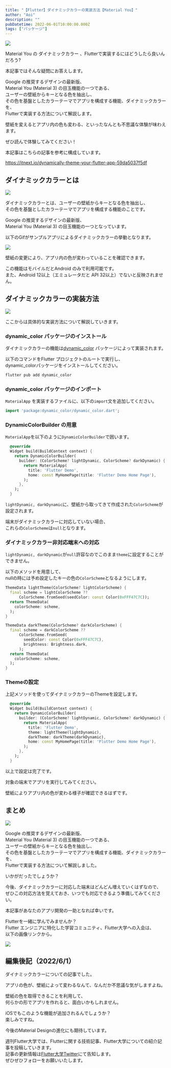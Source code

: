```yaml
---
title: "【Flutter】ダイナミックカラーの実装方法【Material You】"
author: "Aoi"
description: ""
pubDatetime: 2022-06-01T10:00:00.000Z
tags: ["パッケージ"]
---
```


![](https://blog.flutteruniv.com/wp-content/themes/cocoon-master/images/ojisan.png)

Material You の ダイナミックカラー 、Flutterで実装するにはどうしたら良いんだろう?

本記事ではそんな疑問にお答えします。

Google の推奨するデザインの最新版、  
Material You (Material 3) の目玉機能の一つである、  
ユーザーの壁紙からキーとなる色を抽出し、  
その色を基盤としたカラーテーマでアプリを構成する機能、ダイナミックカラーを、  
Flutterで実装する方法について解説します。

壁紙を変えるとアプリ内の色も変わる、といったなんとも不思議な体験が味わえます。

ぜひ読んで体験してみてください！

本記事はこちらの記事を参考に構成しています。

https://itnext.io/dynamically-theme-your-flutter-app-59da5037f5df

## ダイナミックカラーとは

![](http://blog.flutteruniv.com/wp-content/uploads/2022/02/コーディング男性.jpeg)

ダイナミックカラーとは、ユーザーの壁紙からキーとなる色を抽出し、  
その色を基盤としたカラーテーマでアプリを構成する機能のことです。

Google の推奨するデザインの最新版、  
Material You (Material 3) の目玉機能の一つとなっています。

以下のGifがサンプルアプリによるダイナミックカラーの挙動となります。  

![](http://blog.flutteruniv.com/wp-content/uploads/2022/06/dynamic_color_sample.gif)

壁紙の変更により、アプリ内の色が変わっていることを確認できます。

この機能はモバイルだとAndroid のみで利用可能です。  
また、Android 12以上（エミュレータだと API 32以上）でないと反映されません。

## ダイナミックカラーの実装方法

![](http://blog.flutteruniv.com/wp-content/uploads/2022/02/コーディング女性.jpeg)

ここからは具体的な実装方法について解説していきます。

### dynamic\_color パッケージのインストール

ダイナミックカラーの機能は[dynamic\_color](https://pub.dev/packages/dynamic_color) パッケージによって実装されます。

以下のコマンドをFlutter プロジェクトのルートで実行し、  
dynamic\_colorパッケージをインストールしてください。

```bash
flutter pub add dynamic_color
```

### dynamic\_color パッケージのインポート

`MaterialApp` を実装するファイルに、以下の`import`文を追加してください。

```dart
import 'package:dynamic_color/dynamic_color.dart';
```

### DynamicColorBuilder の用意

`MaterialApp`を以下のように`DynamicColorBuilder`で囲います。

```dart
  @override
  Widget build(BuildContext context) {
    return DynamicColorBuilder(
      builder: (ColorScheme? lightDynamic, ColorScheme? darkDynamic) {
        return MaterialApp(
          title: 'Flutter Demo',
          home: const MyHomePage(title: 'Flutter Demo Home Page'),
        );
      },
    );
  }
```

`lightDynamic, darkDynamic`に、壁紙から取ってきて作成された`ColorScheme`が設定されます。

端末がダイナミックカラーに対応していない場合、  
これらの`ColorScheme`は`null`となります。

### ダイナミックカラー非対応端末への対応

`lightDynamic, darkDynamic`が`null`許容なのでこのまま`theme`に設定することができません。

以下のメソッドを用意して、  
nullの時には予め設定したキーの色の`ColorScheme`となるようにします。

```dart
ThemeData lightTheme(ColorScheme? lightColorScheme) {
  final scheme = lightColorScheme ??
      ColorScheme.fromSeed(seedColor: const Color(0xFFF47C7C));
  return ThemeData(
    colorScheme: scheme,
  );
}

ThemeData darkTheme(ColorScheme? darkColorScheme) {
  final scheme = darkColorScheme ??
      ColorScheme.fromSeed(
        seedColor: const Color(0xFFF47C7C),
        brightness: Brightness.dark,
      );
  return ThemeData(
    colorScheme: scheme,
  );
}
```

### Themeの設定

上記メソッドを使ってダイナミックカラーのThemeを設定します。

```dart
  @override
  Widget build(BuildContext context) {
    return DynamicColorBuilder(
      builder: (ColorScheme? lightDynamic, ColorScheme? darkDynamic) {
        return MaterialApp(
          title: 'Flutter Demo',
          theme: lightTheme(lightDynamic),
          darkTheme: darkTheme(darkDynamic),
          home: const MyHomePage(title: 'Flutter Demo Home Page'),
        );
      },
    );
  }
```

以上で設定は完了です。

対象の端末でアプリを実行してみてください。

壁紙によりアプリ内の色が変わる様子が確認できるはずです。

## まとめ

![](http://blog.flutteruniv.com/wp-content/uploads/2022/03/猫パソコン.jpeg)

Google の推奨するデザインの最新版、  
Material You (Material 3) の目玉機能の一つである、  
ユーザーの壁紙からキーとなる色を抽出し、  
その色を基盤としたカラーテーマでアプリを構成する機能、ダイナミックカラーを、  
Flutterで実装する方法について解説しました。

いかがだったでしょうか？

今後、ダイナミックカラーに対応した端末はどんどん増えていくはずなので、  
ぜひこの対応方法を覚えておき、いつでも対応できるよう準備してみてください。

本記事があなたのアプリ開発の一助となれば幸いです。

Flutterを一緒に学んでみませんか？  
Flutter エンジニアに特化した学習コミュニティ、Flutter大学への入会は、  
以下の画像リンクから。

[![](https://blog.flutteruniv.com/wp-content/uploads/2022/07/Flutter大学バナー.png)](//flutteruniv.com)

## 編集後記（2022/6/1）

ダイナミックカラーについての記事でした。

アプリの色が、壁紙によって変わるなんて、なんだか不思議な気がしますよね。

壁紙の色を取得できることを利用して、  
何らかの形でアプリを作れると、面白いかもしれません。

iOSでもこのような機能が追加されるんでしょうか？  
楽しみですね。

今後のMaterial Designの進化にも期待しています。

週刊Flutter大学では、Flutterに関する技術記事、Flutter大学についての紹介記事を投稿していきます。  
記事の更新情報は[Flutter大学Twitter](https://twitter.com/FlutterUniv)にて告知します。  
ぜひぜひフォローをお願いいたします。